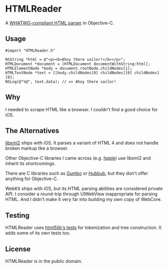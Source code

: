 # HTMLReader

A [WHATWG-compliant HTML parser][whatwg-spec] in Objective-C.

[whatwg-spec]: http://whatwg.org/html

## Usage

```objc
#import "HTMLReader.h"

NSString *html = @"<p><b>Ahoy there sailor!</b></p>";
HTMLDocument *document = [HTMLDocument documentWithString:html];
HTMLElementNode *body = document.rootNode.childNodes[1];
HTMLTextNode *text = [[body.childNodes[0] childNodes][0] childNodes][0];
NSLog(@"%@", text.data); // => Ahoy there sailor!
```

## Why

I needed to scrape HTML like a browser. I couldn't find a good choice for iOS.

## The Alternatives

[libxml2][] ships with iOS. It parses a variant of HTML 4 and does not handle broken markup like a browser.

Other Objective-C libraries I came across (e.g. [hpple][]) use libxml2 and inherit its shortcomings.

There are C libraries such as [Gumbo][] or [Hubbub][], but they don't offer anything for Objective-C.

WebKit ships with iOS, but its HTML parsing abilities are considered private API. I consider a round-trip through UIWebView inappropriate for parsing HTML. And I didn't make it very far into building my own copy of WebCore.

[Gumbo]: https://github.com/google/gumbo-parser
[hpple]: https://github.com/topfunky/hpple
[Hubbub]: http://www.netsurf-browser.org/projects/hubbub/
[libxml2]: http://www.xmlsoft.org/

## Testing

HTMLReader uses [html5lib's tests][html5lib-tests] for tokenization and tree construction. It adds some of its own tests too.

[html5lib-tests]: https://github.com/html5lib/html5lib-tests

## License

HTMLReader is in the public domain.
